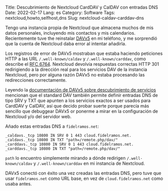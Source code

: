 Title: Descubrimiento de Nextcloud CardDAV y CalDAV con entradas DNS
Date: 2022-02-17
Lang: es
Category: Software
Tags: nextcloud,howto,selfhost,dns
Slug: nextcloud-caldav-carddav-dns

Tengo una instancia propia de Nextcloud que almacena muchos de mis datos personales,
incluyendo mis contactos y mis calendarios. Recientemente tuve the reinstalar
[DAVx5](https://www.davx5.com) en mi teléfono, y me sorprendió que la cuenta de Nextcloud
daba error al intentar añadirla.

Los registros de error de DAVx5 mostraban que estaba haciendo peticiones HTTP a las URL
`/.well-known/caldav` y `/.well-known/carddav`, como describe el [RFC
6764](https://datatracker.ietf.org/doc/html/rfc6764#section-5). Nextcloud devolvía
respuestas correctas HTTP 301 redirigiendo a la dirección real para los servicios DAV de
la instancia Nextcloud, pero por alguna razón DAVx5 no estaba procesando las redirecciones
correctamente.

Leyendo la [documentación de DAVx5 sobre descubrimiento de
servicios](https://www.davx5.com/manual/accounts_collections.html#how-does-service-discovery-work)
mencionan que el standard DAV también permite definir entradas DNS de tipo SRV y TXT que
apunten a los servicios exactos a ser usados para CardDAV y CalDAV, así que decido probar
suerte porque parecía más sencillo que debuggear DAVx5 or ponerme a mirar en la
configuración de Nextcloud y/o del servidor web.

Añado estas entradas DNS a `fidelramos.net`:

``` text
_caldavs._tcp 10800 IN SRV 0 1 443 cloud.fidelramos.net.
_caldavs._tcp 10800 IN TXT "path=/remote.php/dav/"
_carddavs._tcp 10800 IN SRV 0 1 443 cloud.fidelramos.net.
_carddavs._tcp 10800 IN TXT "path=/remote.php/dav/"
```

`path` lo encuentro simplemente mirando a dónde redirigen `/.well-known/caldav` y
`/.well-known/carddav` en mi instancia de Nextcloud.

DAVx5 conectó con éxito una vez creadas las entradas DNS, pero tuve que usar
`fidelramos.net` como URL base, en vez de `cloud.fidelramos.net` como usaba antes.
